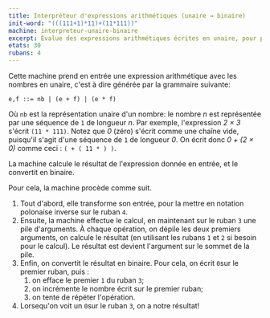 ```yaml
---
title: Interpréteur d'expressions arithmétiques (unaire → binaire)
init-word: "(((111+1)*11)+(11*111))"
machine: interpreteur-unaire-binaire
excerpt: Évalue des expressions arithmétiques écrites en unaire, pour produire le résultat en binaire.
etats: 30
rubans: 4
---
```

Cette machine prend en entrée une expression arithmétique avec les nombres en unaire, c'est à dire générée par la grammaire suivante:

```
e,f ::= nb | (e + f) | (e * f)
```
Où `nb` est la représentation unaire d'un nombre: le nombre *n* est représentée par une séquence de `1` de longueur *n*.
Par exemple, l'expression *2 &times; 3* s'écrit `(11 * 111)`. Notez que *0* (zéro) s'écrit comme une chaîne vide, puisqu'il s'agit d'une séquence de `1` de longueur *0*. On écrit donc *0 + (2 &times; 0)* comme ceci : `( + ( 11 * ) )`. 

La machine calcule le résultat de l'expression donnée en entrée, et le convertit en binaire.

Pour cela, la machine procède comme suit.
1. Tout d'abord, elle transforme son entrée, pour la mettre en notation polonaise inverse sur le ruban `4`.
2. Ensuite, la machine effectue le calcul, en maintenant sur le ruban `3` une pile d'arguments. À chaque opération, on dépile les deux premiers arguments, on calcule le résultat (en utilisant les rubans `1` et `2` si besoin pour le calcul). Le résultat est devient l'argument sur le sommet de la pile.
3. Enfin, on convertit le résultat en binaire. Pour cela, on écrit `0`sur le premier ruban, puis :
   1. on efface le premier `1` du ruban `3`;
   2. on incrémente le nombre écrit sur le premier ruban;
   3. on tente de répéter l'opération.
4. Lorsequ'on voit un `0`sur le ruban `3`, on a notre résultat!
